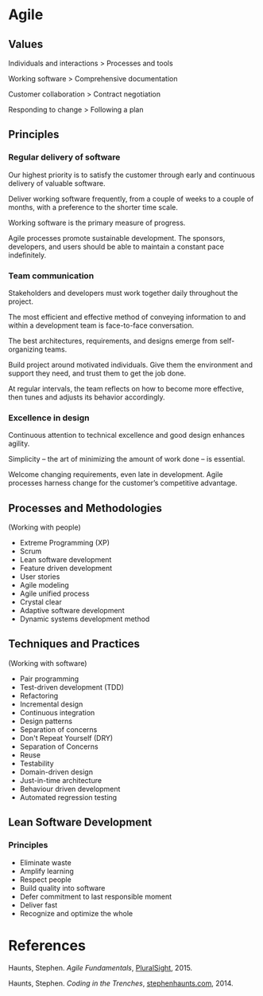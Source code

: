 # Agile
## Values
Individuals and interactions > Processes and tools

Working software > Comprehensive documentation

Customer collaboration > Contract negotiation

Responding to change > Following a plan

## Principles
### Regular delivery of software
Our highest priority is to satisfy the customer through early and continuous delivery of valuable software.

Deliver working software frequently, from a couple of weeks to a couple of months, with a preference to the shorter time scale.

Working software is the primary measure of progress.

Agile processes promote sustainable development. The sponsors, developers, and users should be able to maintain a constant pace indefinitely.

### Team communication
Stakeholders and developers must work together daily throughout the project.

The most efficient and effective method of conveying information to and within a development team is face-to-face conversation.

The best architectures, requirements, and designs emerge from self-organizing teams.

Build project around motivated individuals. Give them the environment and support they need, and trust them to get the job done.

At regular intervals, the team reflects on how to become more effective, then tunes and adjusts its behavior accordingly.

### Excellence in design
Continuous attention to technical excellence and good design enhances agility.

Simplicity – the art of minimizing the amount of work done – is essential.

Welcome changing requirements, even late in development. Agile processes harness change for the customer’s competitive advantage.

## Processes and Methodologies
(Working with people)

- Extreme Programming (XP)
- Scrum
- Lean software development
- Feature driven development
- User stories
- Agile modeling
- Agile unified process
- Crystal clear
- Adaptive software development
- Dynamic systems development method

## Techniques and Practices
(Working with software)

- Pair programming
- Test-driven development (TDD)
- Refactoring
- Incremental design
- Continuous integration
- Design patterns
- Separation of concerns
- Don't Repeat Yourself (DRY)
- Separation of Concerns
- Reuse
- Testability
- Domain-driven design
- Just-in-time architecture
- Behaviour driven development
- Automated regression testing

## Lean Software Development
### Principles
- Eliminate waste
- Amplify learning
- Respect people
- Build quality into software
- Defer commitment to last responsible moment
- Deliver fast
- Recognize and optimize the whole

# References
Haunts, Stephen. *Agile Fundamentals*, [PluralSight](http://www.pluralsight.com/courses/agile-fundamentals), 2015.

Haunts, Stephen. *Coding in the Trenches*, [stephenhaunts.com](http://stephenhaunts.com/?s=agile), 2014.
